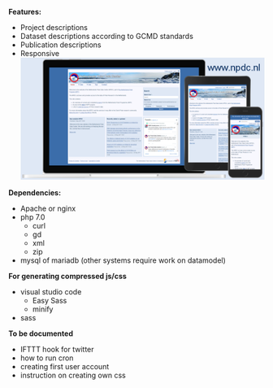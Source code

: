 **Features:**

- Project descriptions
- Dataset descriptions according to GCMD standards
- Publication descriptions
- Responsive
![Screenshot](screenshots.png)

**Dependencies:**
- Apache or nginx
- php 7.0
  - curl
  - gd
  - xml
  - zip
- mysql of mariadb (other systems require work on datamodel)

**For generating compressed js/css**
- visual studio code
  - Easy Sass
  - minify
- sass

**To be documented**
- IFTTT hook for twitter
- how to run cron
- creating first user account
- instruction on creating own css